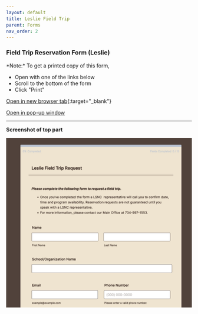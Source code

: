 ```yaml
---
layout: default
title: Leslie Field Trip
parent: Forms
nav_order: 2
---
```


### Field Trip Reservation Form (Leslie)

<p>*Note:* To get a printed copy of this form, </p>

- Open with one of the links below
- Scroll to the bottom of the form
- Click "Print"

[Open in new browser tab](https://form.jotform.com/220714536353048){:target="_blank"}

 <a href="javascript:void( window.open( 'https://form.jotform.com/220714536353048', 'blank', 'scrollbars=yes, toolbar=no, width=700, height=500' ) ) "> Open in pop-up window </a>

<hr>

 **Screenshot of top part**

![Alt Menu Bar](../../assets/images/lesliefieldregistration.jpg "Menu Bar")